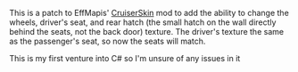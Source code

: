 This is a patch to EffMapis' [CruiserSkin](https://thunderstore.io/c/lethal-company/p/EffMapis/CruiserSkin) mod to add the ability to change the wheels, driver's seat, and rear hatch (the small hatch on the wall directly behind the seats, not the back door) texture. The driver's texture the same as the passenger's seat, so now the seats will match.

This is my first venture into C# so I'm unsure of any issues in it 
